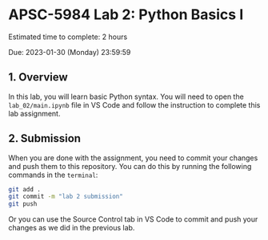 # APSC-5984 Lab 2: Python Basics I

Estimated time to complete:  2 hours

Due: 2023-01-30 (Monday) 23:59:59

## 1. Overview

In this lab, you will learn basic Python syntax. You will need to open the `lab_02/main.ipynb` file in VS Code and follow the instruction to complete this lab assignment.

## 2. Submission

When you are done with the assignment, you need to commit your changes and push them to this repository. You can do this by running the following commands in the `terminal`:

```bash
git add .
git commit -m "lab 2 submission"
git push
```

Or you can use the Source Control tab in VS Code to commit and push your changes as we did in the previous lab.
